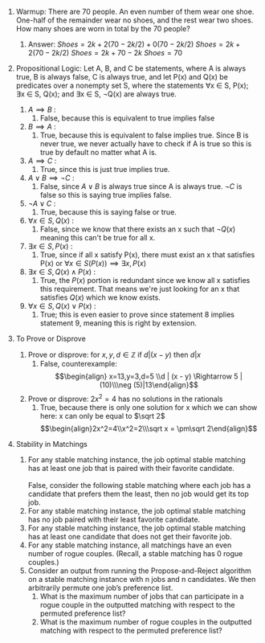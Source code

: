 1. Warmup: There are 70 people. An even number of them wear one shoe. One-half of the remainder wear no shoes, and the rest wear two shoes. How many shoes are worn in total by the 70 people?
	1. Answer: 
			 $Shoes = 2k + 2(70-2k/2) + 0(70-2k/2)$
			$Shoes = 2k + 2(70-2k/2)$
			$Shoes = 2k + 70 - 2k$
			$Shoes = 70$
 3.  Propositional Logic: Let A, B, and C be statements, where A is always true, B is always false, C is always true, and let P(x) and Q(x) be predicates over a nonempty set S, where the statements ∀x ∈ S, P(x); ∃x ∈ S, Q(x); and ∃x ∈ S, ¬Q(x) are always true.
	 1.  $A \implies B$ : 
		 1. False, because this is equivalent to true implies false
	 2. $B \implies A$ : 
		 1. True, because this is equivalent to false implies true. Since B is never true, we never actually have to check if A is true so this is true by default no matter what A is.
	 3. $A \implies C$ : 
		 1. True, since this is just true implies true.
	 4. $A\vee B\implies\neg C$ : 
		 1. False, since $A\vee B$ is always true since A is always true. $\neg C$ is false so this is saying true implies false.
	 5. $\neg A \vee C$ : 
		 1. True, because this is saying false or true.
	 6. $\forall x \in S, Q(x)$ : 
		 1. False, since we know that there exists an x such that $\neg Q(x)$ meaning this can't be true for all x.
	 7. $\exists x \in S,P(x)$ : 
		 1. True, since if all x satisfy P(x), there must exist an x that satisfies P(x) or $\forall x \in S(P(x)) \implies \exists x,P(x)$
	 8. $\exists x \in S, Q(x) \wedge P(x)$ : 
		 1. True, the $P(x)$ portion is redundant since we know all x satisfies this requirement. That means we're just looking for an x that satisfies $Q(x)$ which we know exists.
	 9. $\forall x \in S, Q(x) \vee P(x)$ : 
		 1. True; this is even easier to prove since statement 8 implies statement 9, meaning this is right by extension.
 4. To Prove or Disprove
	 1. Prove or disprove: for $x,y,d \in \mathbb{Z}$ if $d | (x-y)$ then $d | x$  
		 1. False, counterexample: $$\begin{align} x=13,y=3,d=5 \\d | (x - y) \Rightarrow 5 | (10)\\\neg (5)|13\end{align}$$
	2. Prove or disprove:  $2x^2=4$ has no solutions in the rationals
		1. True, because there is only one solution for x which we can show here: x can only be equal to $\sqrt 2$ $$\begin{align}2x^2=4\\x^2=2\\\sqrt x = \pm\sqrt 2\end{align}$$

 5. Stability in Matchings
	 1. For any stable matching instance, the job optimal stable matching has at least one job that is paired with their favorite candidate. <br><br>False, consider the following stable matching where each job has a   candidate that prefers them the least, then no job would get its top job.
	 3. For any stable matching instance, the job optimal stable matching has no job paired with their least favorite candidate.
	 4. For any stable matching instance, the job optimal stable matching has at least one candidate that does not get their favorite job.
	 5. For any stable matching instance, all matchings have an even number of rogue couples. (Recall, a stable matching has 0 rogue couples.)
	 6. Consider an output from running the Propose-and-Reject algorithm on a stable matching instance with n jobs and n candidates. We then arbitrarily permute one job’s preference list.
		 1. What is the maximum number of jobs that can participate in a rogue couple in the outputted matching with respect to the permuted preference list?
		 2. What is the maximum number of rogue couples in the outputted matching with respect to the permuted preference list?